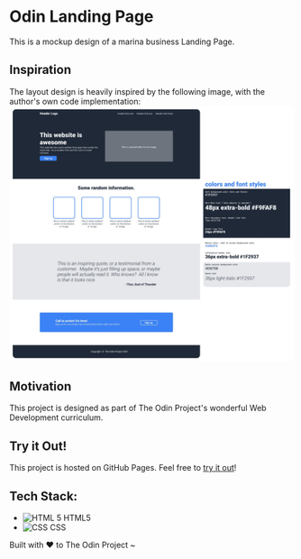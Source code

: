 # Odin Landing Page

This is a mockup design of a marina business Landing Page.

## Inspiration

The layout design is heavily inspired by the following image, with the author's own code implementation:
![The Odin Project layout](./images/inspo.jpg "The Odin Project layout")

## Motivation

This project is designed as part of The Odin Project's wonderful Web Development curriculum.

## Try it Out!

This project is hosted on GitHub Pages. Feel free to [try it out](https://raineedust.github.io/odin-landing-page/)!

## Tech Stack:

- <img src="https://upload.wikimedia.org/wikipedia/commons/6/61/HTML5_logo_and_wordmark.svg" alt="HTML 5" width="25"/> HTML5
- <img src="https://upload.wikimedia.org/wikipedia/commons/d/d5/CSS3_logo_and_wordmark.svg" alt="CSS" width="25"/> CSS

Built with :heart: to The Odin Project ~
